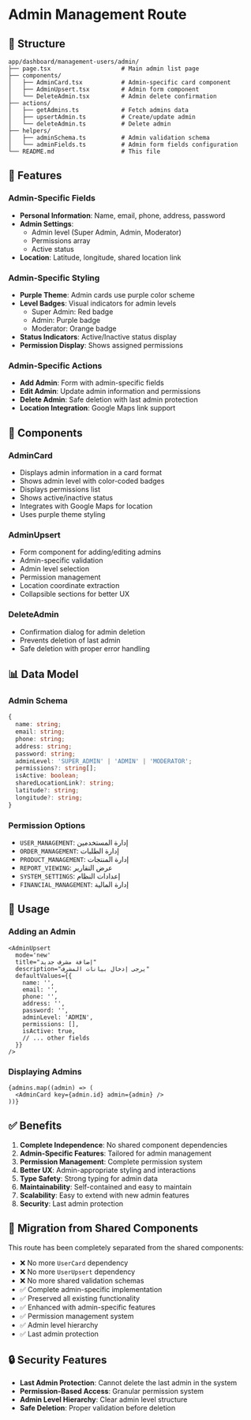 # Admin Management Route

## 📁 Structure

```
app/dashboard/management-users/admin/
├── page.tsx                    # Main admin list page
├── components/
│   ├── AdminCard.tsx           # Admin-specific card component
│   ├── AdminUpsert.tsx         # Admin form component
│   └── DeleteAdmin.tsx         # Admin delete confirmation
├── actions/
│   ├── getAdmins.ts            # Fetch admins data
│   ├── upsertAdmin.ts          # Create/update admin
│   └── deleteAdmin.ts          # Delete admin
├── helpers/
│   ├── adminSchema.ts          # Admin validation schema
│   └── adminFields.ts          # Admin form fields configuration
└── README.md                   # This file
```

## 🎯 Features

### Admin-Specific Fields
- **Personal Information**: Name, email, phone, address, password
- **Admin Settings**: 
  - Admin level (Super Admin, Admin, Moderator)
  - Permissions array
  - Active status
- **Location**: Latitude, longitude, shared location link

### Admin-Specific Styling
- **Purple Theme**: Admin cards use purple color scheme
- **Level Badges**: Visual indicators for admin levels
  - Super Admin: Red badge
  - Admin: Purple badge
  - Moderator: Orange badge
- **Status Indicators**: Active/Inactive status display
- **Permission Display**: Shows assigned permissions

### Admin-Specific Actions
- **Add Admin**: Form with admin-specific fields
- **Edit Admin**: Update admin information and permissions
- **Delete Admin**: Safe deletion with last admin protection
- **Location Integration**: Google Maps link support

## 🔧 Components

### AdminCard
- Displays admin information in a card format
- Shows admin level with color-coded badges
- Displays permissions list
- Shows active/inactive status
- Integrates with Google Maps for location
- Uses purple theme styling

### AdminUpsert
- Form component for adding/editing admins
- Admin-specific validation
- Admin level selection
- Permission management
- Location coordinate extraction
- Collapsible sections for better UX

### DeleteAdmin
- Confirmation dialog for admin deletion
- Prevents deletion of last admin
- Safe deletion with proper error handling

## 📊 Data Model

### Admin Schema
```typescript
{
  name: string;
  email: string;
  phone: string;
  address: string;
  password: string;
  adminLevel: 'SUPER_ADMIN' | 'ADMIN' | 'MODERATOR';
  permissions?: string[];
  isActive: boolean;
  sharedLocationLink?: string;
  latitude?: string;
  longitude?: string;
}
```

### Permission Options
- `USER_MANAGEMENT`: إدارة المستخدمين
- `ORDER_MANAGEMENT`: إدارة الطلبات
- `PRODUCT_MANAGEMENT`: إدارة المنتجات
- `REPORT_VIEWING`: عرض التقارير
- `SYSTEM_SETTINGS`: إعدادات النظام
- `FINANCIAL_MANAGEMENT`: إدارة المالية

## 🚀 Usage

### Adding an Admin
```tsx
<AdminUpsert
  mode='new'
  title="إضافة مشرف جديد"
  description="يرجى إدخال بيانات المشرف"
  defaultValues={{
    name: '',
    email: '',
    phone: '',
    address: '',
    password: '',
    adminLevel: 'ADMIN',
    permissions: [],
    isActive: true,
    // ... other fields
  }}
/>
```

### Displaying Admins
```tsx
{admins.map((admin) => (
  <AdminCard key={admin.id} admin={admin} />
))}
```

## ✅ Benefits

1. **Complete Independence**: No shared component dependencies
2. **Admin-Specific Features**: Tailored for admin management
3. **Permission Management**: Complete permission system
4. **Better UX**: Admin-appropriate styling and interactions
5. **Type Safety**: Strong typing for admin data
6. **Maintainability**: Self-contained and easy to maintain
7. **Scalability**: Easy to extend with new admin features
8. **Security**: Last admin protection

## 🔄 Migration from Shared Components

This route has been completely separated from the shared components:
- ❌ No more `UserCard` dependency
- ❌ No more `UserUpsert` dependency  
- ❌ No more shared validation schemas
- ✅ Complete admin-specific implementation
- ✅ Preserved all existing functionality
- ✅ Enhanced with admin-specific features
- ✅ Permission management system
- ✅ Admin level hierarchy
- ✅ Last admin protection

## 🔒 Security Features

- **Last Admin Protection**: Cannot delete the last admin in the system
- **Permission-Based Access**: Granular permission system
- **Admin Level Hierarchy**: Clear admin level structure
- **Safe Deletion**: Proper validation before deletion 